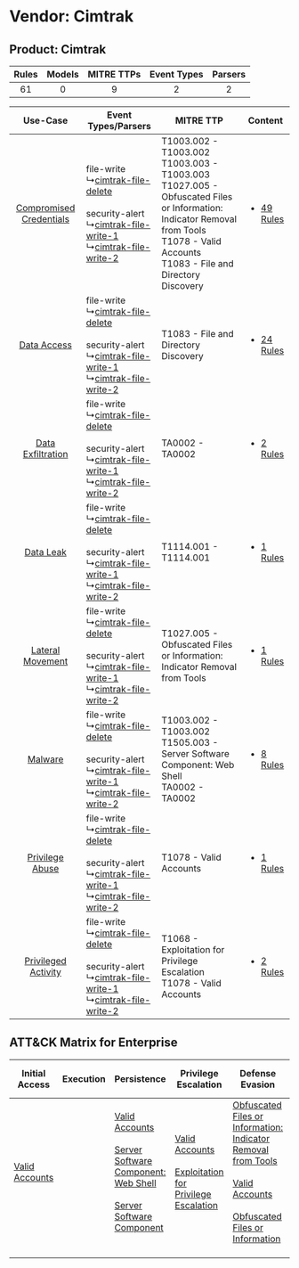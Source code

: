 Vendor: Cimtrak
===============
Product: Cimtrak
----------------
| Rules | Models | MITRE TTPs | Event Types | Parsers |
|:-----:|:------:|:----------:|:-----------:|:-------:|
|  61   |   0    |     9      |      2      |    2    |

|    Use-Case    | Event Types/Parsers    | MITRE TTP    | Content    |
|:----:| ---- | ---- | ---- |
| [Compromised Credentials](../../../UseCases/uc_compromised_credentials.md) |  file-write<br> ↳[cimtrak-file-delete](Ps/pC_cimtrakfiledelete.md)<br><br> security-alert<br> ↳[cimtrak-file-write-1](Ps/pC_cimtrakfilewrite1.md)<br> ↳[cimtrak-file-write-2](Ps/pC_cimtrakfilewrite2.md)<br> | T1003.002 - T1003.002<br>T1003.003 - T1003.003<br>T1027.005 - Obfuscated Files or Information: Indicator Removal from Tools<br>T1078 - Valid Accounts<br>T1083 - File and Directory Discovery<br> | [<ul><li>49 Rules</li></ul>](RM/r_m_cimtrak_cimtrak_Compromised_Credentials.md) |
|    [Data Access](../../../UseCases/uc_data_access.md)    |  file-write<br> ↳[cimtrak-file-delete](Ps/pC_cimtrakfiledelete.md)<br><br> security-alert<br> ↳[cimtrak-file-write-1](Ps/pC_cimtrakfilewrite1.md)<br> ↳[cimtrak-file-write-2](Ps/pC_cimtrakfilewrite2.md)<br> | T1083 - File and Directory Discovery<br>    | [<ul><li>24 Rules</li></ul>](RM/r_m_cimtrak_cimtrak_Data_Access.md)    |
|       [Data Exfiltration](../../../UseCases/uc_data_exfiltration.md)       |  file-write<br> ↳[cimtrak-file-delete](Ps/pC_cimtrakfiledelete.md)<br><br> security-alert<br> ↳[cimtrak-file-write-1](Ps/pC_cimtrakfilewrite1.md)<br> ↳[cimtrak-file-write-2](Ps/pC_cimtrakfilewrite2.md)<br> | TA0002 - TA0002<br>    | [<ul><li>2 Rules</li></ul>](RM/r_m_cimtrak_cimtrak_Data_Exfiltration.md)        |
|    [Data Leak](../../../UseCases/uc_data_leak.md)    |  file-write<br> ↳[cimtrak-file-delete](Ps/pC_cimtrakfiledelete.md)<br><br> security-alert<br> ↳[cimtrak-file-write-1](Ps/pC_cimtrakfilewrite1.md)<br> ↳[cimtrak-file-write-2](Ps/pC_cimtrakfilewrite2.md)<br> | T1114.001 - T1114.001<br>    | [<ul><li>1 Rules</li></ul>](RM/r_m_cimtrak_cimtrak_Data_Leak.md)    |
|        [Lateral Movement](../../../UseCases/uc_lateral_movement.md)        |  file-write<br> ↳[cimtrak-file-delete](Ps/pC_cimtrakfiledelete.md)<br><br> security-alert<br> ↳[cimtrak-file-write-1](Ps/pC_cimtrakfilewrite1.md)<br> ↳[cimtrak-file-write-2](Ps/pC_cimtrakfilewrite2.md)<br> | T1027.005 - Obfuscated Files or Information: Indicator Removal from Tools<br>    | [<ul><li>1 Rules</li></ul>](RM/r_m_cimtrak_cimtrak_Lateral_Movement.md)         |
|    [Malware](../../../UseCases/uc_malware.md)    |  file-write<br> ↳[cimtrak-file-delete](Ps/pC_cimtrakfiledelete.md)<br><br> security-alert<br> ↳[cimtrak-file-write-1](Ps/pC_cimtrakfilewrite1.md)<br> ↳[cimtrak-file-write-2](Ps/pC_cimtrakfilewrite2.md)<br> | T1003.002 - T1003.002<br>T1505.003 - Server Software Component: Web Shell<br>TA0002 - TA0002<br>    | [<ul><li>8 Rules</li></ul>](RM/r_m_cimtrak_cimtrak_Malware.md)    |
|         [Privilege Abuse](../../../UseCases/uc_privilege_abuse.md)         |  file-write<br> ↳[cimtrak-file-delete](Ps/pC_cimtrakfiledelete.md)<br><br> security-alert<br> ↳[cimtrak-file-write-1](Ps/pC_cimtrakfilewrite1.md)<br> ↳[cimtrak-file-write-2](Ps/pC_cimtrakfilewrite2.md)<br> | T1078 - Valid Accounts<br>    | [<ul><li>1 Rules</li></ul>](RM/r_m_cimtrak_cimtrak_Privilege_Abuse.md)          |
|     [Privileged Activity](../../../UseCases/uc_privileged_activity.md)     |  file-write<br> ↳[cimtrak-file-delete](Ps/pC_cimtrakfiledelete.md)<br><br> security-alert<br> ↳[cimtrak-file-write-1](Ps/pC_cimtrakfilewrite1.md)<br> ↳[cimtrak-file-write-2](Ps/pC_cimtrakfilewrite2.md)<br> | T1068 - Exploitation for Privilege Escalation<br>T1078 - Valid Accounts<br>    | [<ul><li>2 Rules</li></ul>](RM/r_m_cimtrak_cimtrak_Privileged_Activity.md)      |

ATT&CK Matrix for Enterprise
----------------------------
| Initial Access                                                      | Execution | Persistence                                                                                                                                                                                                                                    | Privilege Escalation                                                                                                                                          | Defense Evasion                                                                                                                                                                                                                                                               | Credential Access                                                          | Discovery                                                                         | Lateral Movement | Collection                                                            | Command and Control | Exfiltration | Impact |
| ------------------------------------------------------------------- | --------- | ---------------------------------------------------------------------------------------------------------------------------------------------------------------------------------------------------------------------------------------------- | ------------------------------------------------------------------------------------------------------------------------------------------------------------- | ----------------------------------------------------------------------------------------------------------------------------------------------------------------------------------------------------------------------------------------------------------------------------- | -------------------------------------------------------------------------- | --------------------------------------------------------------------------------- | ---------------- | --------------------------------------------------------------------- | ------------------- | ------------ | ------ |
| [Valid Accounts](https://attack.mitre.org/techniques/T1078)<br><br> |           | [Valid Accounts](https://attack.mitre.org/techniques/T1078)<br><br>[Server Software Component: Web Shell](https://attack.mitre.org/techniques/T1505/003)<br><br>[Server Software Component](https://attack.mitre.org/techniques/T1505)<br><br> | [Valid Accounts](https://attack.mitre.org/techniques/T1078)<br><br>[Exploitation for Privilege Escalation](https://attack.mitre.org/techniques/T1068)<br><br> | [Obfuscated Files or Information: Indicator Removal from Tools](https://attack.mitre.org/techniques/T1027/005)<br><br>[Valid Accounts](https://attack.mitre.org/techniques/T1078)<br><br>[Obfuscated Files or Information](https://attack.mitre.org/techniques/T1027)<br><br> | [OS Credential Dumping](https://attack.mitre.org/techniques/T1003)<br><br> | [File and Directory Discovery](https://attack.mitre.org/techniques/T1083)<br><br> |                  | [Email Collection](https://attack.mitre.org/techniques/T1114)<br><br> |                     |              |        |